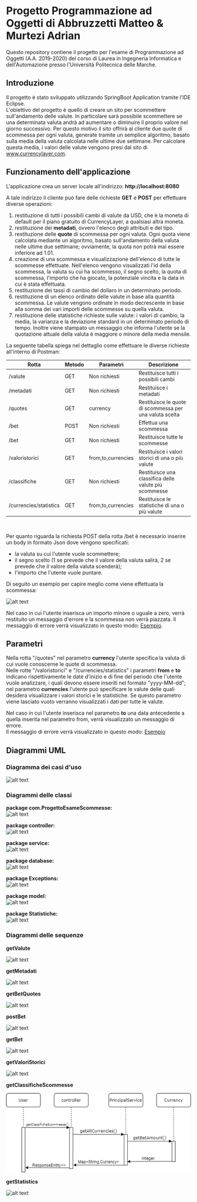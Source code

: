 # Progetto Programmazione ad Oggetti di Abbruzzetti Matteo & Murtezi Adrian

Questo repository contiene il progetto per l'esame di Programmazione ad Oggetti (A.A. 2019-2020) del corso di Laurea in Ingegneria Informatica e dell'Automazione presso l'Università Politecnica delle Marche.

## Introduzione

Il progetto è stato sviluppato utilizzando SpringBoot Application tramite l'IDE Eclipse.<br>
L'obiettivo del progetto è quello di creare un sito per scommettere sull'andamento delle valute. In particolare sarà possibile scommettere se una determinata valuta andrà ad aumentare o diminuire il proprio valore nel giorno successivo. Per questo motivo il sito offrirà al cliente due quote di scommessa per ogni valuta, generate tramite un semplice algoritmo, basato sulla media della valuta calcolata nelle ultime due settimane. Per calcolare questa media, i valori delle valute vengono presi dal sito di www.currencylayer.com.

## Funzionamento dell'applicazione

L'applicazione crea un server locale all'indirizzo:
**http://localhost:8080**

A tale indirizzo il cliente può fare delle richieste **GET** e **POST** per effettuare diverse operazioni:
1. restituzione di tutti i possibili cambi di valute da USD, che è la moneta di default per il piano gratuito di CurrencyLayer, a qualsiasi altra moneta.
2. restituzione dei **metadati**, ovvero l'elenco degli attributi e del tipo.
3. restituzione delle **quote** di scommessa per ogni valuta. Ogni quota viene calcolata mediante un algoritmo, basato sull'andamento della valuta nelle ultime due settimane; ovviamente, la quota non potrà mai essere inferiore ad 1.01.
4. creazione di una scommessa e visualizzazione dell'elenco di tutte le scommesse effettuate. Nell'elenco vengono visualizzati l'id della scommessa, la valuta su cui ha scommesso, il segno scelto, la quota di scommessa, l'importo che ha giocato, la potenziale vincita e la data in cui è stata effettuata.
5. restituzione dei tassi di cambio del dollaro in un determinato periodo.
6. restituzione di un elenco ordinato delle valute in base alla quantità scommessa. Le valute vengono ordinate in modo decrescente in base alla somma dei vari importi delle scommesse su quella valuta.
7. restituzione delle statistiche richieste sulle valute: i valori di cambio, la media, la varianza e la deviazione standard in un determinato periodo di tempo. Inoltre viene stampato un messaggio che informa l'utente se la quotazione attuale della valuta è maggiore o minore della media mensile.

La seguente tabella spiega nel dettaglio come effettuare le diverse richieste all'interno di Postman:

| **Rotta** | **Metodo** | **Parametri** | **Descrizione**|
| --- | --- | --- | --- |
| /valute | GET | Non richiesti | Restituisce tutti i possibili cambi |
| /metadati | GET | Non richiesti | Restituisce i metadati |
| /quotes | GET | currency | Restituisce le quote di scommessa per una valuta scelta |
| /bet | POST | Non richiesti | Effettua una scommessa |
| /bet | GET | Non richiesti | Restituisce tutte le scommesse |
| /valoristorici | GET | from,to,currencies | Restituisce i valori storici di una o più valute |
| /classifiche | GET | Non richiesti | Restituisce una classifica delle valute più scommesse |
| /currencies/statistics | GET | from,to,currencies | Restituisce le statistiche di una o più valute |
<br>

Per quanto riguarda la richiesta POST della rotta /bet è necessario inserire un body in formato Json dove vengono specificati: 
- la valuta su cui l'utente vuole scommettere;
- il segno scelto (1 se prevede che il valore della valuta salirà, 2 se prevede che il valore della valuta scenderà);
- l'importo che l'utente vuole puntare.<br>

Di seguito un esempio per capire meglio come viene effettuata la scommessa: 

![alt text](https://github.com/abbru-matte/OOPproj/blob/master/Screenshots/RichiestaPOSTdiBet.png)

Nel caso in cui l'utente inserisca un importo minore o uguale a zero, verrà restituito un messaggio d'errore e la scommessa non verrà piazzata.
Il messaggio di errore verrà visualizzato in questo modo: [Esempio](https://github.com/abbru-matte/OOPproj/blob/master/Screenshots/ImportoErrato.png).

## Parametri

Nella rotta "/quotes" nel parametro **currency** l'utente specifica la valuta di cui vuole conoscerne le quote di scommessa.<br>
Nelle rotte "/valoristorici" e "/currencies/statistics" i parametri **from** e **to** indicano rispettivamente le date d'inizio e di fine del periodo che l'utente vuole analizzare, i quali devono essere inseriti nel formato "yyyy-MM-dd"; nel parametro **currencies** l'utente può specificare le valute delle quali desidera visualizzare i valori storici e le statistiche. Se questo parametro viene lasciato vuoto verranno visualizzati i dati per tutte le valute.

Nel caso in cui l'utente inserisca nel parametro **to** una data antecedente a quella inserita nel parametro from, verrà visualizzato un messaggio di errore.<br>
Il messaggio di errore verrà visualizzato in questo modo: [Esempio](https://github.com/abbru-matte/OOPproj/blob/master/Screenshots/DataErrata.png)

## Diagrammi UML
### Diagramma dei casi d'uso
![alt text](https://github.com/abbru-matte/OOPproj/blob/master/UML/UseCaseDiagram.png)

### Diagrammi delle classi
**package com.ProgettoEsameScommesse:**<br>
![alt text](https://github.com/abbru-matte/OOPproj/blob/master/UML/ClassDiagramApplication.png)

**package controller:**<br>
![alt text](https://github.com/abbru-matte/OOPproj/blob/master/UML/ClassDiagramController.png)

**package service:**<br>
![alt text](https://github.com/abbru-matte/OOPproj/blob/master/UML/ClassDiagramService.png)

**package database:**<br>
![alt text](https://github.com/abbru-matte/OOPproj/blob/master/UML/ClassDiagramDatabase.png)

**package Exceptions:**<br>
![alt text](https://github.com/abbru-matte/OOPproj/blob/master/UML/ClassDiagramExceptions.png)

**package model:**<br>
![alt text](https://github.com/abbru-matte/OOPproj/blob/master/UML/ClassDiagramModel.png)

**package Statistiche:**<br>
![alt text](https://github.com/abbru-matte/OOPproj/blob/master/UML/ClassDiagramStatistiche.png)

### Diagrammi delle sequenze
**getValute**<br>

![alt text](https://github.com/abbru-matte/OOPproj/blob/master/UML/getValute.png)

**getMetadati**<br>

![alt text](https://github.com/abbru-matte/OOPproj/blob/master/UML/getMetadati.png)

**getBetQuotes**<br>

![alt text](https://github.com/abbru-matte/OOPproj/blob/master/UML/getBetQuotes.png)

**postBet**<br>

![alt text](https://github.com/abbru-matte/OOPproj/blob/master/UML/postBet.png)

**getBet**<br>

![alt text](https://github.com/abbru-matte/OOPproj/blob/master/UML/getBet.png)

**getValoriStorici**<br>

![alt text](https://github.com/abbru-matte/OOPproj/blob/master/UML/getValoriStorici.png)

**getClassificheScommesse**<br>

![alt text](https://github.com/abbru-matte/OOPproj/blob/master/UML/getClassificheScommesse.png)

**getStatistics**<br>

![alt text](https://github.com/abbru-matte/OOPproj/blob/master/UML/getStatistics.png)

